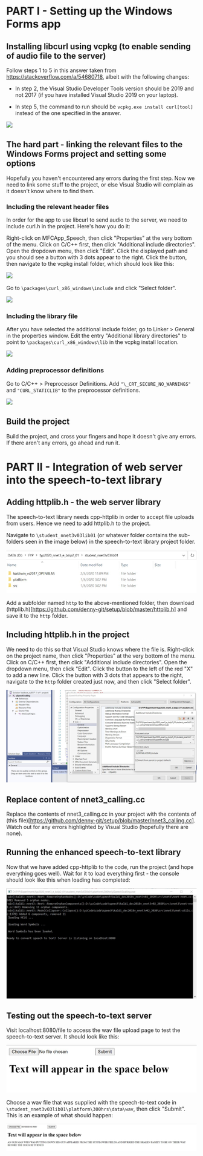 # PART I - Setting up the Windows Forms app

## Installing libcurl using vcpkg (to enable sending of audio file to the server)

Follow steps 1 to 5 in this answer taken from https://stackoverflow.com/a/54680718, albeit with the following changes:

* In step 2, the Visual Studio Developer Tools version should be 2019 and not 2017 (if you have installed Visual Studio 2019 on your laptop).

* In step 5, the command to run should be `vcpkg.exe install curl[tool]` instead of the one specified in the answer.

![](https://github.com/denny-git/winform-setup/blob/master/install_libcurl.jpg)

## The hard part - linking the relevant files to the Windows Forms project and setting some options

Hopefully you haven't encountered any errors during the first step. Now we need to link some stuff to the project, or else Visual Studio will complain as it doesn't know where to find them.

### Including the relevant header files

In order for the app to use libcurl to send audio to the server, we need to include curl.h in the project. Here's how you do it:

Right-click on MFCApp_Speech, then click "Properties" at the very bottom of the menu. Click on C/C++ first, then click "Additional include directories". Open the dropdown menu, then click "Edit". Click the displayed path and you should see a button with 3 dots appear to the right. Click the button, then navigate to the vcpkg install folder, which should look like this:

![](https://github.com/denny-git/winform-setup/blob/master/vcpkg_install_folder.jpg)

Go to `\packages\curl_x86_windows\include` and click "Select folder".

![](https://github.com/denny-git/winform-setup/blob/master/include_libcurl.jpg)

### Including the library file

After you have selected the additional include folder, go to Linker > General in the properties window. Edit the entry "Additional library directories" to point to `\packages\curl_x86_windows\lib` in the vcpkg install location.

![](https://github.com/denny-git/winform-setup/blob/master/include_curl_library.jpg)

### Adding preprocessor definitions

Go to C/C++ > Preprocessor Definitions. Add `"\_CRT_SECURE_NO_WARNINGS"` and `"CURL_STATICLIB"` to the preprocessor definitions.

![](https://github.com/denny-git/winform-setup/blob/master/definitions.jpg)

## Build the project

Build the project, and cross your fingers and hope it doesn't give any errors. If there aren't any errors, go ahead and run it.

# PART II - Integration of web server into the speech-to-text library

## Adding httplib.h - the web server library
The speech-to-text library needs cpp-httplib in order to accept file uploads from users. Hence we need to add httplib.h to the project.

Navigate to `\student_nnet3v03lib01` (or whatever folder contains the sub-folders seen in the image below) in the speech-to-text library project folder.

![](https://github.com/denny-git/setup/blob/master/folder_to_add.jpg)

Add a subfolder named `http` to the above-mentioned folder, then download (httplib.h)[https://github.com/denny-git/setup/blob/master/httplib.h] and save it to the `http` folder.

## Including httplib.h in the project
We need to do this so that Visual Studio knows where the file is. Right-click on the project name, then click "Properties" at the very bottom of the menu. Click on C/C++ first, then click "Additional include directories". Open the dropdown menu, then click "Edit". Click the button to the left of the red "X" to add a new line. Click the button with 3 dots that appears to the right, navigate to the `http` folder created just now, and then click "Select folder".

![](https://github.com/denny-git/setup/blob/master/include_httplib.jpg)

## Replace content of nnet3_calling.cc
Replace the contents of nnet3_calling.cc in your project with the contents of (this file)[https://github.com/denny-git/setup/blob/master/nnet3_calling.cc]. Watch out for any errors highlighted by Visual Studio (hopefully there are none).

## Running the enhanced speech-to-text library
Now that we have added cpp-httplib to the code, run the project (and hope everything goes well). Wait for it to load everything first - the console should look like this when loading has completed:

![](https://github.com/denny-git/setup/blob/master/enhanced_kaldi_console.jpg)

## Testing out the speech-to-text server
Visit localhost:8080/file to access the wav file upload page to test the speech-to-text server. It should look like this:

![](https://github.com/denny-git/setup/blob/master/upload_page.jpg)

Choose a wav file that was supplied with the speech-to-text code in `\student_nnet3v03lib01\platform\300hrs\data\wav`, then click "Submit". This is an example of what should happen:

![](https://github.com/denny-git/setup/blob/master/text_from_wav_upload.jpg)

